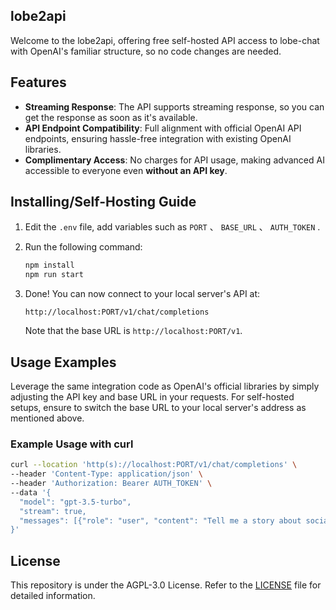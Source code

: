 ## lobe2api
Welcome to the lobe2api, offering free self-hosted API access to lobe-chat with OpenAI's familiar structure, so no code changes are needed.

## Features

- **Streaming Response**: The API supports streaming response, so you can get the response as soon as it's available.
- **API Endpoint Compatibility**: Full alignment with official OpenAI API endpoints, ensuring hassle-free integration with existing OpenAI libraries.
- **Complimentary Access**: No charges for API usage, making advanced AI accessible to everyone even **without an API key**.

## Installing/Self-Hosting Guide

1. Edit the `.env` file, add variables such as `PORT` 、 `BASE_URL` 、 `AUTH_TOKEN` .

2. Run the following command:
   ```bash
   npm install
   npm run start
   ```
3. Done! You can now connect to your local server's API at:
   ```
   http://localhost:PORT/v1/chat/completions
   ```
   Note that the base URL is `http://localhost:PORT/v1`.

## Usage Examples

Leverage the same integration code as OpenAI's official libraries by simply adjusting the API key and base URL in your requests. For self-hosted setups, ensure to switch the base URL to your local server's address as mentioned above.

### Example Usage with curl

```bash
curl --location 'http(s)://localhost:PORT/v1/chat/completions' \
--header 'Content-Type: application/json' \
--header 'Authorization: Bearer AUTH_TOKEN' \
--data '{
  "model": "gpt-3.5-turbo",
  "stream": true,
  "messages": [{"role": "user", "content": "Tell me a story about socialism."}]
}'
```
## License

This repository is under the AGPL-3.0 License. Refer to the [LICENSE](LICENSE) file for detailed information.